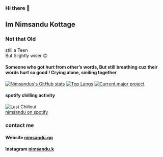### Hi there 👋

## Im Nimsandu Kottage

### Not that Old
still a Teen
<br>
But Slightly wiser 🙃

#### Someone who got hurt from other’s words, But still breathing cuz their words hurt so good ! Crying alone, smiling together


  
  [![Nimsandus's GitHub stats](https://github-readme-stats.vercel.app/api?username=nimsandu&show_icons=true&theme=dark)](https://github.com/nimsandu) [![Top Langs](https://github-readme-stats.vercel.app/api/top-langs/?username=nimsandu&theme=dark&langs_count=5)](https://github.com/nimsandu) [![Current major project](https://github-readme-stats.vercel.app/api/pin/?username=nimsandu&repo=spicetify-bloom&theme=dark)](https://github.com/nimsandu/spicetify-bloom)
  
  #### spotify chilling activity <br>
  ![Last Chillout](https://spotify-recently-played-readme.vercel.app/api?user=h9h35ieyknj01kyuvr8snbcjg)
  <br>
  [nimsandu on spotify](https://open.spotify.com/user/h9h35ieyknj01kyuvr8snbcjg)
  



### contact me
#### Website [nimsandu.gq](https://nimsandu.gq)
#### Instagram [nimsandu.k](https://instagram.com/nimsandu.k/)
<dev>
  
</dev>
<!--
**nimsandu/nimsandu** is a ✨ _special_ ✨ repository because its `README.md` (this file) appears on your GitHub profile.

Here are some ideas to get you started:

- 🔭 I’m currently working on ...
- 🌱 I’m currently learning ...
- 👯 I’m looking to collaborate on ...
- 🤔 I’m looking for help with ...
- 💬 Ask me about ...
- 📫 How to reach me: ...
- 😄 Pronouns: ...
- ⚡ Fun fact: ...
-->
